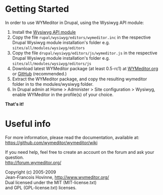 Getting Started
===============
In order to use WYMeditor in Drupal, using the Wysiwyg API module:

1. Install the [Wysiwyg API module](http://drupal.org/project/wysiwyg)
2. Copy the file `rupal/wysiwyg/editors/wymeditor.inc` in the respective Drupal Wysiwyg module installation's folder
   e.g. `sites/all/modules/wysiwyg/editors`
3. Copy the file `drupal/wysiwyg/editors/js/wymeditor.js` in the respective Drupal Wysiwyg module installation's folder
   e.g. `sites/all/modules/wysiwyg/editors/js`
4. Download latest WYMeditor package (at least 0.5-rc1) at [WYMeditor.org](http://www.wymeditor.org/download/) or [GitHub](https://github.com/wymeditor/wymeditor) (recommended.)
5. Extract the WYMeditor package, and copy the resulting wymeditor folder in to the modules/wysiwyg folder.
6. In Drupal admin at Home > Administer > Site configuration > Wysiwyg, enable WYMeditor in the profile(s) of your choice.

**That's it!**

Useful info
============
For more information, please read the documentation, available at:<br /> https://github.com/wymeditor/wymeditor/wiki

If you need help, feel free to create an account on the forum and ask your question.<br />
http://forum.wymeditor.org/


Copyright (c) 2005-2009<br />
Jean-Francois Hovinne, http://www.wymeditor.org/<br />
Dual licensed under the MIT (MIT-license.txt)<br />
and GPL (GPL-license.txt) licenses.